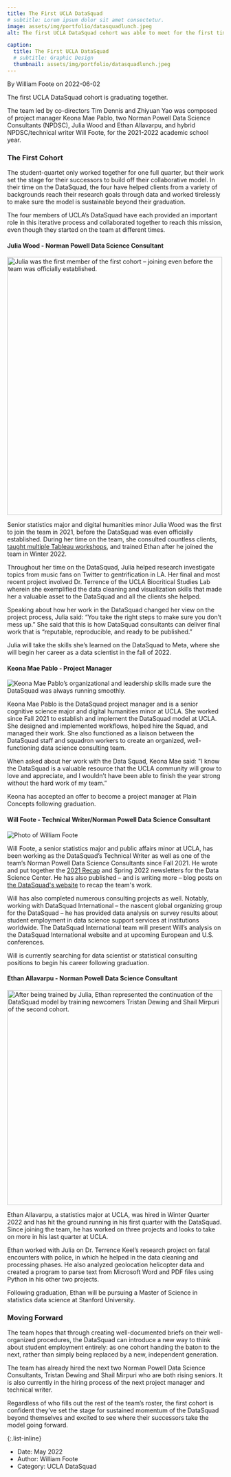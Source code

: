 ```yaml
---
title: The First UCLA DataSquad
# subtitle: Lorem ipsum dolor sit amet consectetur.
image: assets/img/portfolio/datasquadlunch.jpeg
alt: The first UCLA DataSquad cohort was able to meet for the first time in person over lunch at the UCLA Luskin Conference Center. 

caption:
  title: The First UCLA DataSquad
  # subtitle: Graphic Design
  thumbnail: assets/img/portfolio/datasquadlunch.jpeg
---
```


By William Foote on 2022-06-02

The first UCLA DataSquad cohort is graduating together.

The team led by co-directors Tim Dennis and Zhiyuan Yao was composed of project manager Keona Mae Pablo, two Norman Powell Data Science Consultants (NPDSC), Julia Wood and Ethan Allavarpu, and hybrid NPDSC/technical writer Will Foote, for the 2021-2022 academic school year.

<h3>The First Cohort</h3>

The student-quartet only worked together for one full quarter, but their work set the stage for their successors to build off their collaborative model. In their time on the DataSquad, the four have helped clients from a variety of backgrounds reach their research goals through data and worked tirelessly to make sure the model is sustainable beyond their graduation.

The four members of UCLA’s DataSquad have each provided an important role in this iterative process and collaborated together to reach this mission, even though they started on the team at different times.

<h4>Julia Wood - Norman Powell Data Science Consultant</h4>

<img src="assets/img/team/JuliaWood.jpg" alt="Julia was the first member of the first cohort – joining even before the team was officially established." height="600" width="500">

Senior statistics major and digital humanities minor Julia Wood was the first to join the team in 2021, before the DataSquad was even officially established. During her time on the team, she consulted countless clients, [taught multiple Tableau workshops](https://www.youtube.com/watch?v=JEzkC8_oSdQ), and trained Ethan after he joined the team in Winter 2022.

Throughout her time on the DataSquad, Julia helped research investigate topics from music fans on Twitter to gentrification in LA. Her final and most recent project involved Dr. Terrence of the UCLA Biocritical Studies Lab wherein she exemplified the data cleaning and visualization skills that made her a valuable asset to the DataSquad and all the clients she helped. 

Speaking about how her work in the DataSquad changed her view on the project process, Julia said: “You take the right steps to make sure you don’t mess up.” She said that this is how DataSquad consultants can deliver final work that is “reputable, reproducible, and ready to be published.”

Julia will take the skills she’s learned on the DataSquad to Meta, where she will begin her career as a data scientist in the fall of 2022.

<h4>Keona Mae Pablo - Project Manager</h4>

<img src="assets/img/team/KeonaMae.png" alt="Keona Mae Pablo’s organizational and leadership skills made sure the DataSquad was always running smoothly.">

Keona Mae Pablo is the DataSquad project manager and is a senior cognitive science major and digital humanities minor at UCLA. She worked since Fall 2021 to establish and implement the DataSquad model at UCLA. She designed and implemented workflows, helped hire the Squad, and managed their work. She also functioned as a liaison between the DataSquad staff and squadron workers to create an organized, well-functioning data science consulting team.

When asked about her work with the Data Squad, Keona Mae said: "I know the DataSquad is a valuable resource that the UCLA community will grow to love and appreciate, and I wouldn’t have been able to finish the year strong without the hard work of my team.”

Keona has accepted an offer to become a project manager at Plain Concepts following graduation.

<h4>Will Foote - Technical Writer/Norman Powell Data Science Consultant</h4>

<img src="assets/img/team/WilliamFoote.png" alt="Photo of William Foote">

Will Foote, a senior statistics major and public affairs minor at UCLA, has been working as the DataSquad’s Technical Writer as well as one of the team’s Norman Powell Data Science Consultants since Fall 2021. He wrote and put together the [2021 Recap](https://mailchi.mp/ucla/winter2022-newsletter) and Spring 2022 newsletters for the Data Science Center. He has also published – and is writing more – blog posts on [the DataSquad's website](https://ucla-datasquad.github.io/) to recap the team's work.

Will has also completed numerous consulting projects as well. Notably, working with DataSquad International – the nascent global organizing group for the DataSquad – he has provided data analysis on survey results about student employment in data science support services at institutions worldwide. The DataSquad International team will present Will’s analysis on the DataSquad International website and at upcoming European and U.S. conferences.

Will is currently searching for data scientist or statistical consulting positions to begin his career following graduation.

<h4>Ethan Allavarpu - Norman Powell Data Science Consultant</h4>
<img src="assets/img/team/AllavarpuEthanPhoto.jpeg" alt="After being trained by Julia, Ethan represented the continuation of the DataSquad model by training newcomers Tristan Dewing and Shail Mirpuri of the second cohort." height="500" width="500">

Ethan Allavarpu, a statistics major at UCLA, was hired in Winter Quarter 2022 and has hit the ground running in his first quarter with the DataSquad. Since joining the team, he has worked on three projects and looks to take on more in his last quarter at UCLA.

Ethan worked with Julia on Dr. Terrence Keel’s research project on fatal encounters with police, in which he helped in the data cleaning and processing phases. He also analyzed geolocation helicopter data and created a program to parse text from Microsoft Word and PDF files using Python in his other two projects.

Following graduation, Ethan will be pursuing a Master of Science in statistics data science at Stanford University.

<h3> Moving Forward </h3>

The team hopes that through creating well-documented briefs on their well-organized procedures, the DataSquad can introduce a new way to think about student employment entirely: as one cohort handing the baton to the next, rather than simply being replaced by a new, independent generation.

The team has already hired the next two Norman Powell Data Science Consultants, Tristan Dewing and Shail Mirpuri who are both rising seniors. It is also currently in the hiring process of the next project manager and technical writer.

Regardless of who fills out the rest of the team’s roster, the first cohort is confident they’ve set the stage for sustained momentum of the DataSquad beyond themselves and excited to see where their successors take the model going forward.

{:.list-inline}

- Date: May 2022
- Author: William Foote
- Category: UCLA DataSquad
